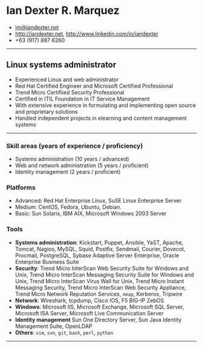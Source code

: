 # Ian Dexter R. Marquez

* <im@iandexter.net>
* <http://iandexter.net>, <http://www.linkedin.com/in/iandexter>
* +63 (917) 887 6260

---
## Linux systems administrator
* Experienced Linux and web administrator
* Red Hat Certified Engineer and Microsoft Certified Professional
* Trend Micro Certifiied Security Professional
* Certified in ITIL Foundation in IT Service Management
* With extensive experience in formulating and implementing open source and proprietary solutions
* Handled independent projects in elearning and content management systems

---

### Skill areas (years of experience / proficiency)
* Systems administration (10 years / advanced)
* Web and network administration (5 years / proficient)
* Identity management (2 years / proficient)

### Platforms
* Advanced: Red Hat Enterprise Linux, SuSE Linux Enterprise Server
* Medium: CentOS, Fedora, Ubuntu, Debian.
* Basic: Sun Solaris, IBM AIX, Microsoft Windows 2003 Server

### Tools
* **Systems administration**: Kickstart, Puppet, Ansible, YaST, Apache, Tomcat, Nagios, MySQL, Squid, Postfix, Sendmail, Courier, Dovecot, Procmail, PostgreSQL, Sybase Adaptive Server Enterprise, Oracle Enterprise Business Suite
* **Security**: Trend Micro InterScan Web Security Suite for Windows and Unix, Trend Micro InterScan Messaging Security Suite for Windows and Unix, Trend Micro InterScan Virus Wall for Unix, Trend Micro Instant Messaging Security, Trend Micro InterScan Web Security Appliance, Trend Micro Network Reputation Services, `nmap`, Kerberos, Tripwire 
* **Network**: Wireshark, tcpdump, Cisco IOS, F5 BIG-IP ZebOS
* **Windows**: Microsoft IIS, Microsoft Exchange, Microsoft SQL Server, Microsoft ISA Server, Microsoft Live Communication Server
* **Identity management** Sun One Directory Server, Sun Java Identity Management Suite, OpenLDAP
* **Others**: `vim`, `svn`, `git`, `bash`, `perl`, `python`

---
